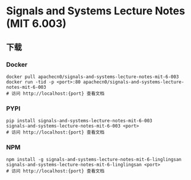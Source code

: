 # Signals and Systems Lecture Notes (MIT 6.003)

## 下载

### Docker

```
docker pull apachecn0/signals-and-systems-lecture-notes-mit-6-003
docker run -tid -p <port>:80 apachecn0/signals-and-systems-lecture-notes-mit-6-003
# 访问 http://localhost:{port} 查看文档
```

### PYPI

```
pip install signals-and-systems-lecture-notes-mit-6-003
signals-and-systems-lecture-notes-mit-6-003 <port>
# 访问 http://localhost:{port} 查看文档
```

### NPM

```
npm install -g signals-and-systems-lecture-notes-mit-6-linglingsan
signals-and-systems-lecture-notes-mit-6-linglingsan <port>
# 访问 http://localhost:{port} 查看文档
```